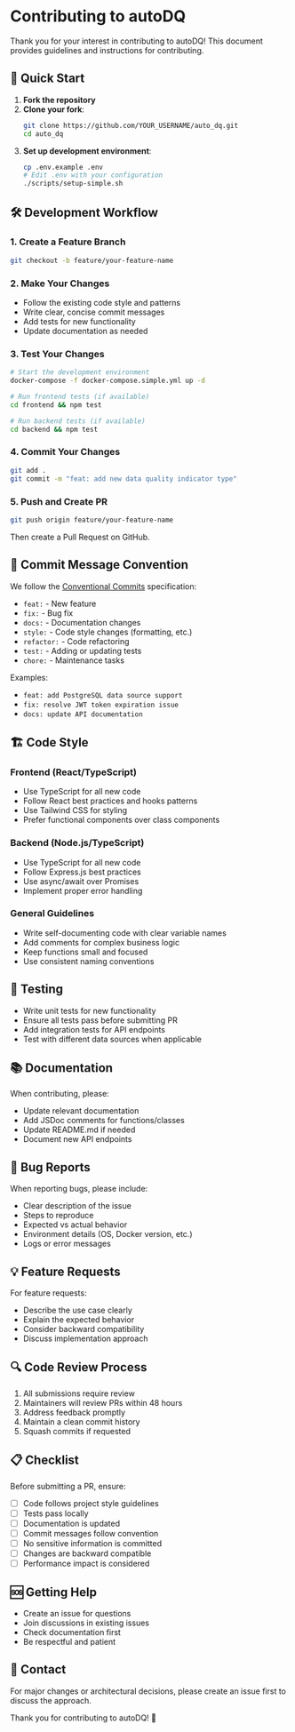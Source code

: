 # Contributing to autoDQ

Thank you for your interest in contributing to autoDQ! This document provides guidelines and instructions for contributing.

## 🚀 Quick Start

1. **Fork the repository**
2. **Clone your fork**:
   ```bash
   git clone https://github.com/YOUR_USERNAME/auto_dq.git
   cd auto_dq
   ```
3. **Set up development environment**:
   ```bash
   cp .env.example .env
   # Edit .env with your configuration
   ./scripts/setup-simple.sh
   ```

## 🛠️ Development Workflow

### 1. Create a Feature Branch
```bash
git checkout -b feature/your-feature-name
```

### 2. Make Your Changes
- Follow the existing code style and patterns
- Write clear, concise commit messages
- Add tests for new functionality
- Update documentation as needed

### 3. Test Your Changes
```bash
# Start the development environment
docker-compose -f docker-compose.simple.yml up -d

# Run frontend tests (if available)
cd frontend && npm test

# Run backend tests (if available)
cd backend && npm test
```

### 4. Commit Your Changes
```bash
git add .
git commit -m "feat: add new data quality indicator type"
```

### 5. Push and Create PR
```bash
git push origin feature/your-feature-name
```

Then create a Pull Request on GitHub.

## 📝 Commit Message Convention

We follow the [Conventional Commits](https://conventionalcommits.org/) specification:

- `feat:` - New feature
- `fix:` - Bug fix
- `docs:` - Documentation changes
- `style:` - Code style changes (formatting, etc.)
- `refactor:` - Code refactoring
- `test:` - Adding or updating tests
- `chore:` - Maintenance tasks

Examples:
- `feat: add PostgreSQL data source support`
- `fix: resolve JWT token expiration issue`
- `docs: update API documentation`

## 🏗️ Code Style

### Frontend (React/TypeScript)
- Use TypeScript for all new code
- Follow React best practices and hooks patterns
- Use Tailwind CSS for styling
- Prefer functional components over class components

### Backend (Node.js/TypeScript)
- Use TypeScript for all new code
- Follow Express.js best practices
- Use async/await over Promises
- Implement proper error handling

### General Guidelines
- Write self-documenting code with clear variable names
- Add comments for complex business logic
- Keep functions small and focused
- Use consistent naming conventions

## 🧪 Testing

- Write unit tests for new functionality
- Ensure all tests pass before submitting PR
- Add integration tests for API endpoints
- Test with different data sources when applicable

## 📚 Documentation

When contributing, please:
- Update relevant documentation
- Add JSDoc comments for functions/classes
- Update README.md if needed
- Document new API endpoints

## 🐛 Bug Reports

When reporting bugs, please include:
- Clear description of the issue
- Steps to reproduce
- Expected vs actual behavior
- Environment details (OS, Docker version, etc.)
- Logs or error messages

## 💡 Feature Requests

For feature requests:
- Describe the use case clearly
- Explain the expected behavior
- Consider backward compatibility
- Discuss implementation approach

## 🔍 Code Review Process

1. All submissions require review
2. Maintainers will review PRs within 48 hours
3. Address feedback promptly
4. Maintain a clean commit history
5. Squash commits if requested

## 📋 Checklist

Before submitting a PR, ensure:

- [ ] Code follows project style guidelines
- [ ] Tests pass locally
- [ ] Documentation is updated
- [ ] Commit messages follow convention
- [ ] No sensitive information is committed
- [ ] Changes are backward compatible
- [ ] Performance impact is considered

## 🆘 Getting Help

- Create an issue for questions
- Join discussions in existing issues
- Check documentation first
- Be respectful and patient

## 📧 Contact

For major changes or architectural decisions, please create an issue first to discuss the approach.

Thank you for contributing to autoDQ! 🚀

